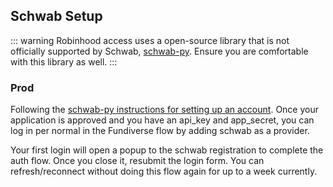 ## Schwab Setup

::: warning
Robinhood access uses a open-source library that is not officially supported by Schwab, [schwab-py](https://github.com/alexgolec/schwab-py). Ensure you are comfortable with this library as well.
:::


### Prod


Following the [schwab-py instructions for setting up an account](https://schwab-py.readthedocs.io/en/latest/getting-started.html#schwab-api-access). Once your application is approved and you have an api_key and app_secret, you can log in per normal in the Fundiverse flow by adding schwab as a provider.

Your first login will open a popup to the schwab registration to complete the auth flow. Once you close it, resubmit the login form. You can refresh/reconnect without doing this flow again for up to a week currently.